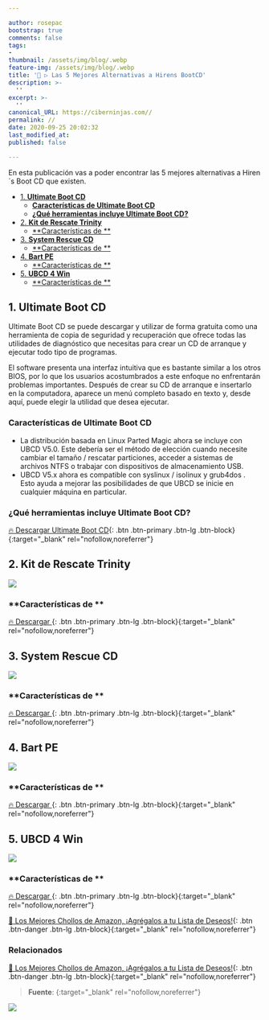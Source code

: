 ```yaml
---

author: rosepac
bootstrap: true
comments: false
tags:
- 
thumbnail: /assets/img/blog/.webp
feature-img: /assets/img/blog/.webp
title: '🥇 ▷ Las 5 Mejores Alternativas a Hirens BootCD'
description: >-
  ''
excerpt: >-
  ''
canonical_URL: https://ciberninjas.com//
permalink: //
date: 2020-09-25 20:02:32
last_modified_at: 
published: false

---
```


En esta publicación vas a poder encontrar las 5 mejores alternativas a Hiren´s Boot CD que existen.

- [1. **Ultimate Boot CD**](#1-ultimate-boot-cd)
  - [**Características de Ultimate Boot CD**](#características-de-ultimate-boot-cd)
  - [**¿Qué herramientas incluye Ultimate Boot CD?**](#qué-herramientas-incluye-ultimate-boot-cd)
- [2. **Kit de Rescate Trinity**](#2-kit-de-rescate-trinity)
  - [**Características de **](#características-de-)
- [3. **System Rescue CD**](#3-system-rescue-cd)
  - [**Características de **](#características-de--1)
- [4. **Bart PE**](#4-bart-pe)
  - [**Características de **](#características-de--2)
- [5. **UBCD 4 Win**](#5-ubcd-4-win)
  - [**Características de **](#características-de--3)

## 1. **Ultimate Boot CD**

Ultimate Boot CD se puede descargar y utilizar de forma gratuita como una herramienta de copia de seguridad y recuperación que ofrece todas las utilidades de diagnóstico que necesitas para crear un CD de arranque y ejecutar todo tipo de programas.

El software presenta una interfaz intuitiva que es bastante similar a los otros BIOS, por lo que los usuarios acostumbrados a este enfoque no enfrentarán problemas importantes. Después de crear su CD de arranque e insertarlo en la computadora, aparece un menú completo basado en texto y, desde aquí, puede elegir la utilidad que desea ejecutar.

### **Características de Ultimate Boot CD**

- La distribución basada en Linux Parted Magic ahora se incluye con UBCD V5.0. Este debería ser el método de elección cuando necesite cambiar el tamaño / rescatar particiones, acceder a sistemas de archivos NTFS o trabajar con dispositivos de almacenamiento USB.
- UBCD V5.x ahora es compatible con syslinux / isolinux y grub4dos . Esto ayuda a mejorar las posibilidades de que UBCD se inicie en cualquier máquina en particular.

### **¿Qué herramientas incluye Ultimate Boot CD?**

[🔥 Descargar Ultimate Boot CD](https://www.ultimatebootcd.com/download.html "Descargar Ultimate Boot CD"){: .btn .btn-primary .btn-lg .btn-block}{:target="_blank" rel="nofollow,noreferrer"}

## 2. **Kit de Rescate Trinity**

![]( "")



### **Características de **



[🔥 Descargar ](){: .btn .btn-primary .btn-lg .btn-block}{:target="_blank" rel="nofollow,noreferrer"}

## 3. **System Rescue CD**

![]( "")



### **Características de **



[🔥 Descargar ](){: .btn .btn-primary .btn-lg .btn-block}{:target="_blank" rel="nofollow,noreferrer"}

## 4. **Bart PE**

![]( "")



### **Características de **



[🔥 Descargar ](){: .btn .btn-primary .btn-lg .btn-block}{:target="_blank" rel="nofollow,noreferrer"}

## 5. **UBCD 4 Win**

![]( "")



### **Características de **



[🔥 Descargar ](){: .btn .btn-primary .btn-lg .btn-block}{:target="_blank" rel="nofollow,noreferrer"}

[🛒 Los Mejores Chollos de Amazon, ¡Agrégalos a tu Lista de Deseos!](https://www.amazon.es/shop/cibercursos "Los Mejores Chollos de Amazon, Ofertas Flash, Black Monday y Amazon Prime Day"){: .btn .btn-danger .btn-lg .btn-block}{:target="_blank" rel="nofollow,noreferrer"}


### **Relacionados** <!-- omit in toc -->

[]()

[]()

[]()

[]()

[]()

[🛒 Los Mejores Chollos de Amazon, ¡Agrégalos a tu Lista de Deseos!](https://www.amazon.es/shop/cibercursos "Los Mejores Chollos de Amazon, Ofertas Flash, Black Monday y Amazon Prime Day"){: .btn .btn-danger .btn-lg .btn-block}{:target="_blank" rel="nofollow,noreferrer"}

> **Fuente**: []( ""){:target="_blank" rel="nofollow,noreferrer"}

![](/assets/img/blog/.webp "")